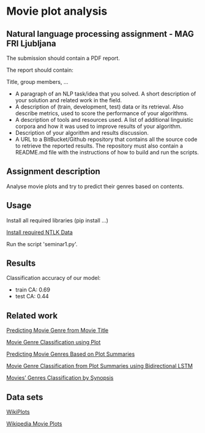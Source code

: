 # Movie plot analysis
## Natural language processing assignment - MAG FRI Ljubljana
The submission should contain a PDF report.

The report should contain:

Title, group members, ...
* A paragraph of an NLP task/idea that you solved. A short description of your solution and related work in the field.
* A description of (train, development, test) data or its retrieval. Also describe metrics, used to score the performance of your algorithms.
* A description of tools and resources used. A list of additional linguistic corpora and how it was used to improve results of your algorithm. 
* Description of your algorithm and results discussion.
* A URL to a BitBucket/Github repository that contains all the source code to retrieve the reported results. The repository must also contain a README.md file with the instructions of how to build and run the scripts.

## Assignment description
Analyse movie plots and try to predict their genres based on contents.

## Usage
Install all required libraries (pip install ...)

[Install required NTLK Data](https://www.nltk.org/data.html) 

Run the script 'seminar1.py'.

## Results
Classification accuracy of our model:
* train CA: 0.69
* test CA: 0.44

## Related work
[Predicting Movie Genre from Movie Title](https://mohammadkhalifa.github.io/Predicting-Movie-Genre-From-Title/)

[Movie Genre Classification using Plot](https://github.com/ishmeetkohli/imdbGenreClassification)

[Predicting Movie Genres Based on Plot Summaries](https://arxiv.org/pdf/1801.04813.pdf)

[Movie Genre Classification from Plot Summaries using Bidirectional LSTM](https://ieeexplore.ieee.org/stamp/stamp.jsp?tp=&arnumber=8334466)

[Movies’ Genres Classification by Synopsis](http://cs229.stanford.edu/proj2011/Ho-MoviesGenresClassificationBySynopsis.pdf)

## Data sets
[WikiPlots](https://github.com/markriedl/WikiPlots)

[Wikipedia Movie Plots](https://www.kaggle.com/jrobischon/wikipedia-movie-plots)

